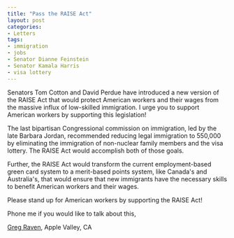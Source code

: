 ```yaml
---
title: "Pass the RAISE Act"
layout: post
categories:
- Letters
tags:
- immigration
- jobs
- Senator Dianne Feinstein
- Senator Kamala Harris
- visa lottery
---
```


Senators Tom Cotton and David Perdue have introduced a new version of the RAISE Act that would protect American workers and their wages from the massive influx of low-skilled immigration. I urge you to support American workers by supporting this legislation!

The last bipartisan Congressional commission on immigration, led by the late Barbara Jordan, recommended reducing legal immigration to 550,000 by eliminating the immigration of non-nuclear family members and the visa lottery. The RAISE Act would accomplish both of those goals.

Further, the RAISE Act would transform the current employment-based green card system to a merit-based points system, like Canada's and Australia's, that would ensure that new immigrants have the necessary skills to benefit American workers and their wages.

Please stand up for American workers by supporting the RAISE Act!

Phone me if you would like to talk about this,

[Greg Raven](https://www.gregraven.org/), Apple Valley, CA
